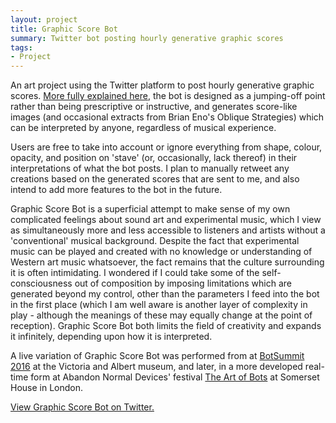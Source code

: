 ```yaml
---
layout: project
title: Graphic Score Bot
summary: Twitter bot posting hourly generative graphic scores
tags:
- Project
---
```


An art project using the Twitter platform to post hourly generative graphic scores. <a href="https://emmawinston.me/graphicscorebot/">More fully explained here</a>, the bot is designed as a jumping-off point rather than being prescriptive or instructive, and generates score-like images (and occasional extracts from Brian Eno's Oblique Strategies) which can be interpreted by anyone, regardless of musical experience.

Users are free to take into account or ignore everything from shape, colour, opacity, and position on 'stave' (or, occasionally, lack thereof) in their interpretations of what the bot posts. I plan to manually retweet any creations based on the generated scores that are sent to me, and also intend to add more features to the bot in the future.

Graphic Score Bot is a superficial attempt to make sense of my own complicated feelings about sound art and experimental music, which I view as simultaneously more and less accessible to listeners and artists without a 'conventional' musical background. Despite the fact that experimental music can be played and created with no knowledge or understanding of Western art music whatsoever, the fact remains that the culture surrounding it is often intimidating. I wondered if I could take some of the self-consciousness out of composition by imposing limitations which are generated beyond my control, other than the parameters I feed into the bot in the first place (which I am well aware is another layer of complexity in play - although the meanings of these may equally change at the point of reception). Graphic Score Bot both limits the field of creativity and expands it infinitely, depending upon how it is interpreted.

A live variation of Graphic Score Bot was performed from at <a href="http://tinysubversions.com/botsummit/2016/">BotSummit 2016</a> at the Victoria and Albert museum, and later, in a more developed real-time form at Abandon Normal Devices' festival <a href="http://www.andfestival.org.uk/events/art-of-bots-showcase/">The Art of Bots</a> at Somerset House in London.

<a href="http://twitter.com/graphicscorebot">View Graphic Score Bot on Twitter.</a>